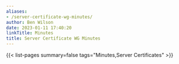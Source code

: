 ```yaml
---
aliases:
- /server-certificate-wg-minutes/
author: Ben Wilson
date: 2023-01-11 17:40:20
linkTitle: Minutes
title: Server Certificate WG Minutes
---
```


{{< list-pages summary=false tags="Minutes,Server Certificates" >}}